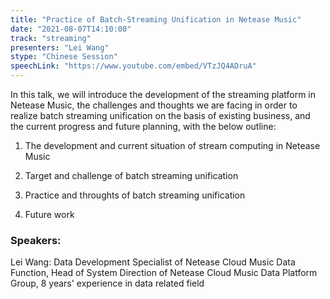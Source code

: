 ```yaml
---
title: "Practice of Batch-Streaming Unification in Netease Music"
date: "2021-08-07T14:10:00" 
track: "streaming"
presenters: "Lei Wang"
stype: "Chinese Session"
speechLink: "https://www.youtube.com/embed/VTzJQ4ADruA"
---
```

In this talk, we will introduce the development of the streaming platform in Netease Music, the challenges and thoughts we are facing in order to realize batch streaming unification on the basis of existing business, and the current progress and future planning, with the below outline:

1. The development and current situation of stream computing in Netease Music

2. Target and challenge of batch streaming unification

3. Practice and throughts of batch streaming unification

4. Future work
 ### Speakers: 
 Lei Wang: Data Development Specialist of Netease Cloud Music Data Function, Head of System Direction of Netease Cloud Music Data Platform Group, 8 years' experience in data related field
